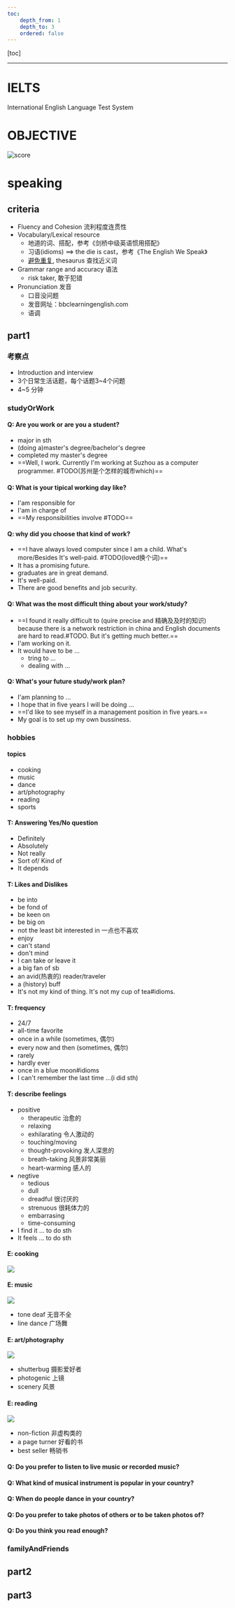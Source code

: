 ```yaml
---
toc:
    depth_from: 1
    depth_to: 3
    ordered: false
---  
```

[toc]
  
--- 
#  IELTS
  
International English Language Test System
  
#  OBJECTIVE
  
![score](pictures/scores.png )
  
#  speaking
  
  
  
##  criteria
  
- Fluency and Cohesion 流利程度连贯性
- Vocabulary/Lexical resource 
    - 地道的词、搭配，参考《剑桥中级英语惯用搭配》
    - 习语(idioms) ==> the die is cast，参考《The English We Speak》
    - [避免重复](http://www.thefreedictionary.com '词典网址'), thesaurus 查找近义词
- Grammar range and accuracy 语法
    - risk taker, 敢于犯错
- Pronunciation 发音
    - 口音没问题
    - 发音网址：bbclearningenglish.com
    - 语调
  
  
##  part1
  
  
###  考察点
  
- Introduction and interview
- 3个日常生活话题，每个话题3~4个问题
- 4~5 分钟
  
###  studyOrWork
  
  
####  Q: Are you work or are you a student?
  
- major in sth
- (doing a)master's degree/bachelor's degree
- completed my master's degree
- ==Well, I work. Currently I'm working at Suzhou as a computer programmer. #TODO(苏州是个怎样的城市which)==
  
####  Q: What is your tipical working day like?
  
- I'am responsible for
- I'am in charge of
- ==My responsibilities involve #TODO==
  
####  Q: why did you choose that kind of work?
  
- ==I have always loved computer since I am a child. What's more/Besides It's well-paid. #TODO(loved换个词)==
- It has a promising future.
- graduates are in great demand.
- It's well-paid.
- There are good benefits and job security.
  
####  Q: What was the most difficult thing about your work/study?
  
- ==I found it really difficult to (quire precise and 精确及及时的知识) because there is a network restriction in china and English documents are hard to read.#TODO. But it's getting much better.==
- I'am working on it.
- It would have to be ...
    - tring to ...
    - dealing with ...
  
####  Q: What's your future study/work plan?
  
- I'am planning to ...
- I hope that in five years I will be doing ...
- ==I'd like to see myself in a management position in five years.==
- My goal is to set up my own bussiness.
  
  
###  hobbies
  
  
####  topics
  
- cooking
- music 
- dance
- art/photography
- reading
- sports
  
####  T: Answering Yes/No question
  
- Definitely
- Absolutely
- Not really
- Sort of/ Kind of
- It depends
  
####  T: Likes and Dislikes
  
- be into
- be fond of 
- be keen on 
- be big on
- not the least bit interested in 一点也不喜欢
- enjoy
- can't stand
- don't mind
- I can take or leave it
- a big fan of sb
- an avid(热衷的) reader/traveler
- a (history) buff
- It's not my kind of thing. It's not my cup of tea#idioms.
  
####  T: frequency
  
- 24/7
- all-time favorite
- once in a while (sometimes, 偶尔)
- every now and then (sometimes, 偶尔)
- rarely
- hardly ever
- once in a blue moon#idioms
- I can't remember the last time ...(i did sth)
  
####  T: describe feelings
  
- positive
    - therapeutic 治愈的
    - relaxing
    - exhilarating  令人激动的
    - touching/moving
    - thought-provoking 发人深思的
    - breath-taking 风景非常美丽
    - heart-warming 感人的
- negtive
    - tedious
    - dull
    - dreadful 很讨厌的
    - strenuous 很耗体力的
    - embarrasing
    - time-consuming
- I find it ... to do sth
- It feels ... to do sth
  
####  E: cooking
  
![](../pictures/cooking.png )
  
####  E: music
  
![](../pictures/music.png )
- tone deaf 无音不全
- line dance 广场舞
  
####  E: art/photography
  
![](../pictures/art.png )
- shutterbug 摄影爱好者
- photogenic 上镜
- scenery 风景
  
####  E: reading
  
![](../pictures/reading.png )
- non-fiction 非虚构类的
- a page turner 好看的书
- best seller 畅销书
  
####  Q: Do you prefer to listen to live music or recorded music?
  
####  Q: What kind of musical instrument is popular in your country?
  
####  Q: When do people dance in your country?
  
####  Q: Do you prefer to take photos of others or to be taken photos of?
  
####  Q: Do you think you read enough?
  
  
  
###  familyAndFriends
  
  
  
  
  
##  part2
  
  
  
  
##  part3
  
  
  
  
  